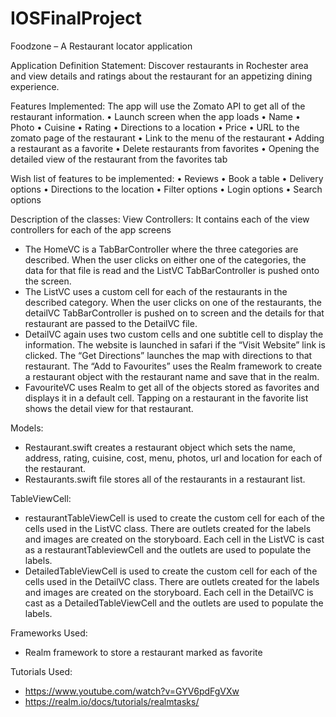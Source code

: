 # IOSFinalProject
Foodzone – A Restaurant locator application

Application Definition Statement:
Discover restaurants in Rochester area and view details and ratings about the restaurant for an appetizing dining experience.


Features Implemented:
The app will use the Zomato API to get all of the restaurant information.
• Launch screen when the app loads
• Name
• Photo
• Cuisine
• Rating
• Directions to a location
• Price
• URL to the zomato page of the restaurant
• Link to the menu of the restaurant
• Adding a restaurant as a favorite
• Delete restaurants from favorites
• Opening the detailed view of the restaurant from the favorites tab


Wish list of features to be implemented:
• Reviews
• Book a table
• Delivery options
• Directions to the location
• Filter options
• Login options
• Search options


Description of the classes:
View Controllers: It contains each of the view controllers for each of the app screens
- The HomeVC is a TabBarController where the three categories are described. When the user clicks on either one of the categories, the data for that file is read and the ListVC TabBarController is pushed onto the screen.
- The ListVC uses a custom cell for each of the restaurants in the described category. When the user clicks on one of the restaurants, the detailVC TabBarController is pushed on to screen and the details for that restaurant are passed to the DetailVC file.
- DetailVC again uses two custom cells and one subtitle cell to display the information. The website is launched in safari if the “Visit Website” link is clicked. The “Get Directions” launches the map with directions to that restaurant. The “Add to Favourites” uses the Realm framework to create a restaurant object with the restaurant name and save that in the realm.
- FavouriteVC uses Realm to get all of the objects stored as favorites and displays it in a default cell. Tapping on a restaurant in the favorite list shows the detail view for that restaurant.

Models:
- Restaurant.swift creates a restaurant object which sets the name, address, rating, cuisine, cost, menu, photos, url and location for each of the restaurant.
- Restaurants.swift file stores all of the restaurants in a restaurant list.

TableViewCell:
- restaurantTableViewCell is used to create the custom cell for each of the cells used in the ListVC class. There are outlets created for the labels and images are created on the storyboard. Each cell in the ListVC is cast as a restaurantTableviewCell and the outlets are used to populate the labels.
- DetailedTableViewCell is used to create the custom cell for each of the cells used in the DetailVC class. There are outlets created for the labels and images are created on the storyboard. Each cell in the DetailVC is cast as a DetailedTableViewCell and the outlets are used to populate the labels.



Frameworks Used:
* Realm framework to store a restaurant marked as favorite


Tutorials Used:
* https://www.youtube.com/watch?v=GYV6pdFgVXw
* https://realm.io/docs/tutorials/realmtasks/



